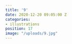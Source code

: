 ```yaml
---
title: '9'
date: 2020-12-20 09:05:00 Z
categories:
- illustrations
position: 17
image: "/uploads/9.jpg"
---
```


